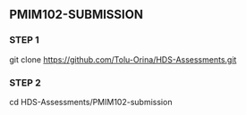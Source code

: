 ## PMIM102-SUBMISSION

### STEP 1
git clone https://github.com/Tolu-Orina/HDS-Assessments.git

### STEP 2
cd HDS-Assessments/PMIM102-submission

